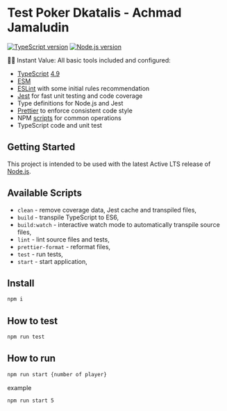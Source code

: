 # Test Poker Dkatalis - Achmad Jamaludin

[![TypeScript version][ts-badge]][typescript-4-9]
[![Node.js version][nodejs-badge]][nodejs]

🏃🏽 Instant Value: All basic tools included and configured:

- [TypeScript][typescript] [4.9][typescript-4-9]
- [ESM][esm]
- [ESLint][eslint] with some initial rules recommendation
- [Jest][jest] for fast unit testing and code coverage
- Type definitions for Node.js and Jest
- [Prettier][prettier] to enforce consistent code style
- NPM [scripts](#available-scripts) for common operations
- TypeScript code and unit test


## Getting Started

This project is intended to be used with the latest Active LTS release of [Node.js][nodejs].

## Available Scripts

- `clean` - remove coverage data, Jest cache and transpiled files,
- `build` - transpile TypeScript to ES6,
- `build:watch` - interactive watch mode to automatically transpile source files,
- `lint` - lint source files and tests,
- `prettier-format` - reformat files,
- `test` - run tests,
- `start` - start application,

## Install
```sh
npm i
```

## How to test
```sh
npm run test
```

## How to run
```sh
npm run start {number of player}
```
example
```sh
npm run start 5
```

[ts-badge]: https://img.shields.io/badge/TypeScript-4.9.3-blue.svg
[nodejs-badge]: https://img.shields.io/badge/Node.js->=%2018.11-blue.svg
[nodejs]: https://nodejs.org/dist/latest-v18.x/docs/api/
[typescript]: https://www.typescriptlang.org/
[typescript-4-9]: https://devblogs.microsoft.com/typescript/announcing-typescript-4-9/
[jest]: https://facebook.github.io/jest/
[eslint]: https://github.com/eslint/eslint
[wiki-js-tests]: https://github.com/jsynowiec/node-typescript-boilerplate/wiki/Unit-tests-in-plain-JavaScript
[prettier]: https://prettier.io
[esm]: https://developer.mozilla.org/en-US/docs/Web/JavaScript/Guide/Modules
